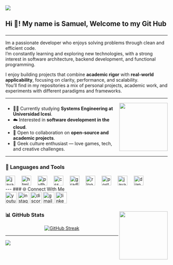 <div>
  <img style="100%" src="https://capsule-render.vercel.app/api?type=waving&height=100&section=header&reversal=false&fontSize=70&fontColor=FFFFFF&fontAlign=50&fontAlignY=50&stroke=-&descSize=20&descAlign=50&descAlignY=50&theme=cobalt"  />
</div>

###

<h2 align="left">Hi 👋! My name is Samuel, Welcome to my Git Hub</h2>

###
---
Im a passionate developer who enjoys solving problems through clean and efficient code.  
I’m constantly learning and exploring new technologies, with a strong interest in software architecture, backend development, and functional programming.  

I enjoy building projects that combine **academic rigor** with **real-world applicability**, focusing on clarity, performance, and scalability.  
You’ll find in my repositories a mix of personal projects, academic work, and experiments with different paradigms and frameworks.

---
<img align="right" height="150" src="https://i.pinimg.com/originals/c5/6d/1b/c56d1bd94eb444b365c26406190ac296.gif"  />

###

- 👨‍💻 Currently studying **Systems Engineering at Universidad Icesi**.  
- ☁️ Interested in **software development in the cloud**.  
- 🤝 Open to collaboration on **open-source and academic projects**.  
- 🧩 Geek culture enthusiast — love games, tech, and creative challenges.  

---


### 🧠 Languages and Tools

<div align="left">
  <img src="https://cdn.jsdelivr.net/gh/devicons/devicon/icons/javascript/javascript-original.svg" height="30" alt="javascript logo"  />
  <img width="12" />
  <img src="https://cdn.jsdelivr.net/gh/devicons/devicon/icons/html5/html5-original.svg" height="30" alt="html5 logo"  />
  <img width="12" />
  <img src="https://cdn.jsdelivr.net/gh/devicons/devicon/icons/python/python-original.svg" height="30" alt="python logo"  />
  <img width="12" />
  <img src="https://cdn.jsdelivr.net/gh/devicons/devicon/icons/css3/css3-original.svg" height="30" alt="css logo"  />
  <img width="12" />
  <img src="https://cdn.jsdelivr.net/gh/devicons/devicon/icons/gradle/gradle-original.svg" height="30" alt="gradle logo"  />
  <img width="12" />
  <img src="https://cdn.jsdelivr.net/gh/devicons/devicon/icons/r/r-original.svg" height="30" alt="r logo"  />
  <img width="12" />
  <img src="https://cdn.jsdelivr.net/gh/devicons/devicon/icons/postgresql/postgresql-original.svg" height="30" alt="postgresql logo"  />
  <img width="12" />
  <img src="https://cdn.jsdelivr.net/gh/devicons/devicon/icons/java/java-original.svg" height="30" alt="java logo"  />
  <img width="12" />
  <img src="https://cdn.jsdelivr.net/gh/devicons/devicon/icons/django/django-plain.svg" height="30" alt="django logo"  />
</div>
---
### 🌐 Connect With Me

<div align="left">
  <a href="https://www.youtube.com/" target="_blank"><img src="https://img.shields.io/static/v1?message=YouTube&logo=youtube&label=&color=FF0000&logoColor=white&labelColor=&style=for-the-badge" height="35" alt="youtube logo" /></a>
  <a href="https://www.instagram.com/" target="_blank"><img src="https://img.shields.io/static/v1?message=Instagram&logo=instagram&label=&color=E4405F&logoColor=white&labelColor=&style=for-the-badge" height="35" alt="instagram logo" /></a>
  <a href="https://discord.com/users/" target="_blank"><img src="https://img.shields.io/static/v1?message=Discord&logo=discord&label=&color=7289DA&logoColor=white&labelColor=&style=for-the-badge" height="35" alt="discord logo" /></a>
  <a href="mailto:sammygal1219@gmail.com" target="_blank"><img src="https://img.shields.io/static/v1?message=Gmail&logo=gmail&label=&color=D14836&logoColor=white&labelColor=&style=for-the-badge" height="35" alt="gmail logo" /></a>
  <a href="https://www.linkedin.com/in/samuel-gallego-30a525387" target="_blank"><img src="https://img.shields.io/static/v1?message=LinkedIn&logo=linkedin&label=&color=0077B5&logoColor=white&labelColor=&style=for-the-badge" height="35" alt="linkedin logo" /></a>
</div>



###

<img align="right" height="150" src="https://i.pinimg.com/originals/c5/6d/1b/c56d1bd94eb444b365c26406190ac296.gif"  />

### 📊 GitHub Stats

<div align="center">
  <a href="https://git.io/streak-stats">
    <img src="https://github-readme-streak-stats.herokuapp.com?user=Sammmy1911&theme=highcontrast&border_radius=4.8&short_numbers=true&hide_longest_streak=true" alt="GitHub Streak" />
  </a>
</div>

---

<div>
  <img style="100%" src="https://capsule-render.vercel.app/api?type=waving&height=100&section=footer&reversal=false&fontSize=70&fontColor=FFFFFF&fontAlign=50&fontAlignY=50&stroke=-&descSize=20&descAlign=50&descAlignY=50&theme=cobalt"  />
</div>

###

